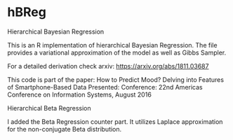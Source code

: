 # hBReg

Hierarchical Bayesian Regression


This is an R implementation of hierarchical Bayesian Regression.
The file provides a variational approximation of the model as well as Gibbs Sampler.


For a detailed derivation check arxiv: https://arxiv.org/abs/1811.03687


This code is part of the paper:
How to Predict Mood? Delving into Features of Smartphone-Based Data
Presented: Conference: 22nd Americas Conference on Information Systems, August 2016



Hierarchical Beta Regression

I added the Beta Regression counter part.
It utilizes Laplace approximation for the non-conjugate Beta distribution.


